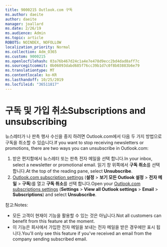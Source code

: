 ```yaml
---
title: 9000215 Outlook.com 구독
ms.author: daeite
author: daeite
manager: joallard
ms.date: 2/26/19
ms.audience: Admin
ms.topic: article
ROBOTS: NOINDEX, NOFOLLOW
localization_priority: Normal
ms.collection: Adm_O365
ms.custom: 9000215
ms.openlocfilehash: 03a76b467d24c1a4e7e478d9ecc2bd4dad8aff7c
ms.sourcegitcommit: 0b06093dabd685f76cc39b1d7c0f8b03883b6e79
ms.translationtype: MT
ms.contentlocale: ko-KR
ms.lasthandoff: 10/25/2019
ms.locfileid: "36511817"
---
```

# <a name="subscriptions-and-unsubscribing"></a><span data-ttu-id="e456e-102">구독 및 가입 취소</span><span class="sxs-lookup"><span data-stu-id="e456e-102">Subscriptions and unsubscribing</span></span>

<span data-ttu-id="e456e-103">뉴스레터가 나 판촉 행사 수신을 중지 하려면 Outlook.com에서 다음 두 가지 방법으로 구독을 취소할 수 있습니다.</span><span class="sxs-lookup"><span data-stu-id="e456e-103">If you want to stop receiving newsletters or promotions, there are two ways you can unsubscribe in Outlook.com:</span></span>

1. <span data-ttu-id="e456e-104">받은 편지함에서 뉴스레터 또는 판촉 전자 메일을 선택 합니다.</span><span class="sxs-lookup"><span data-stu-id="e456e-104">In your inbox, select a newsletter or promotional email.</span></span> <span data-ttu-id="e456e-105">읽기 창 위쪽에서 **구독 취소**를 선택 합니다.</span><span class="sxs-lookup"><span data-stu-id="e456e-105">At the top of the reading pane, select **Unsubscribe**.</span></span>
2. <span data-ttu-id="e456e-106">[Outlook.com subscription settings](https://outlook.live.com/mail/options/mail/brandsSubscriptions) (**설정** > **보기 모든 Outlook 설정** > **전자 메일** > **구독**)를 열고 **구독 취소**를 선택 합니다.</span><span class="sxs-lookup"><span data-stu-id="e456e-106">Open your [Outlook.com subscriptions settings](https://outlook.live.com/mail/options/mail/brandsSubscriptions) (**Settings** > **View all Outlook settings** > **Email** > **Subscriptions**) and select **Unsubscribe**.</span></span>

<span data-ttu-id="e456e-107">참고:</span><span class="sxs-lookup"><span data-stu-id="e456e-107">Notes:</span></span>

- <span data-ttu-id="e456e-108">모든 고객이 현재이 기능을 활용할 수 있는 것은 아닙니다.</span><span class="sxs-lookup"><span data-stu-id="e456e-108">Not all customers can benefit from this feature at the moment.</span></span>
- <span data-ttu-id="e456e-109">이 기능은 회사에서 가입한 전자 메일을 보내는 전자 메일을 받은 경우에만 표시 됩니다.</span><span class="sxs-lookup"><span data-stu-id="e456e-109">You'll only see this feature if you've received an email from the company sending subscribed email.</span></span>